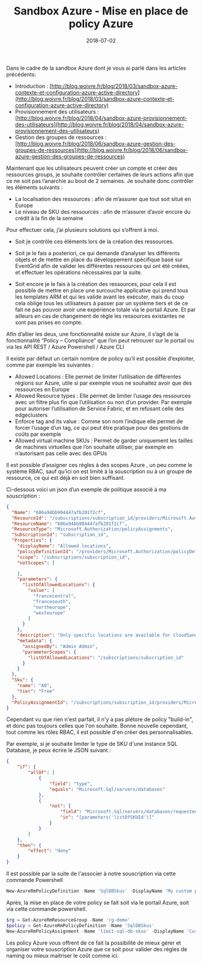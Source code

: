 ﻿---
layout: post
title: Sandbox Azure - Mise en place de policy Azure
date: 2018-07-02
categories: [ "Azure" ]
---


Dans le cadre de la sandbox Azure dont je vous ai parlé dans les articles précédents:
* Introduction : [http://blog.woivre.fr/blog/2018/03/sandbox-azure-contexte-et-configuration-azure-active-directory](http://blog.woivre.fr/blog/2018/03/sandbox-azure-contexte-et-configuration-azure-active-directory)
* Provisionnement des utilisateurs : [http://blog.woivre.fr/blog/2018/04/sandbox-azure-provisionnement-des-utilisateurs](http://blog.woivre.fr/blog/2018/04/sandbox-azure-provisionnement-des-utilisateurs)
* Gestion des groupes de ressources : [http://blog.woivre.fr/blog/2018/06/sandbox-azure-gestion-des-groupes-de-ressources](http://blog.woivre.fr/blog/2018/06/sandbox-azure-gestion-des-groupes-de-ressources)

Maintenant que les utilisateurs peuvent créer un compte et créer des ressources groups, je souhaite contrôler certaines de leurs actions afin que ce ne soit pas l’anarchie au bout de 2 semaines. Je souhaite donc contrôler les éléments suivants : 
* La localisation des ressources : afin de m’assurer que tout soit situé en Europe 
* Le niveau de SKU des ressources : afin de m’assurer d’avoir encore du crédit à la fin de la semaine

Pour effectuer cela, j’ai plusieurs solutions qui s’offrent à moi. 

* Soit je contrôle ces éléments lors de la création des ressources. 

* Soit je le fais a posteriori, ce qui demande d’analyser les différents objets et de mettre en place du développement spécifique basé sur EventGrid afin de valider les différentes ressources qui ont été créées, et effectuer les opérations nécessaires par la suite. 

* Soit encore je le fais à la création des ressources, pour cela il est possible de mettre en place une surcouche applicative qui prend tous les templates ARM et qui les valide avant les exécuter, mais du coup cela oblige tous les utilisateurs à passer par un système tiers et de ce fait ne pas pouvoir avoir une expérience totale via le portail Azure. Et par ailleurs en cas de changement de règle les ressources existantes ne sont pas prises en compte. 

Afin d’allier les deux, une fonctionnalité existe sur Azure, il s’agit de la fonctionnalité “Policy – Compliance” que l’on peut retrouver sur le portail ou via les API REST / Azure Powershell / Azure CLI

Il existe par défaut un certain nombre de policy qu’il est possible d’exploiter, comme par exemple les suivantes : 
* Allowed Locations : Elle permet de limiter l’utilisation de différentes régions sur Azure, utile si par exemple vous ne souhaitez avoir que des ressources en Europe
* Allowed Resource types : Elle permet de limiter l’usage des ressources avec un filtre plus fin que l’utilisation ou non d’un provider. Par exemple pour autoriser l’utilisation de Service Fabric, et en refusant celle des edgeclusters
* Enforce tag and its value : Comme son nom l’indique elle permet de forcer l’usage d’un tag, ce qui peut être pratique pour des gestions de coûts par exemple
* Allowed virtual machine SKUs : Permet de garder uniquement les tailles de machines virtuelles que l’on souhaite utiliser, par exemple en n’autorisant pas celle avec des GPUs

Il est possible d’assigner ces règles à des scopes Azure , un peu comme le système RBAC, sauf qu'ici on est limité à la souscription ou à un groupe de ressource, ce qui est déjà en soit bien suffisant. 

Ci-dessous voici un json d’un exemple de politique associé à ma souscription :

```json
{
  "Name": "686a94bb904447afb201f2cf",
  "ResourceId": "/subscriptions/subscription_id/providers/Microsoft.Authorization/policyAssignments/686a94bb904447afb201f2cf",
  "ResourceName": "686a94bb904447afb201f2cf",
  "ResourceType": "Microsoft.Authorization/policyAssignments",
  "SubscriptionId": "subscription_id",
  "Properties": {
    "displayName": "Allowed locations",
    "policyDefinitionId": "/providers/Microsoft.Authorization/policyDefinitions/e56962a6-4747-49cd-b67b-bf8b01975c4c",
    "scope": "/subscriptions/subscription_id",
    "notScopes": [

    ],
    "parameters": {
      "listOfAllowedLocations": {
        "value": [
          "francecentral",
          "francesouth",
          "northeurope",
          "westeurope"
        ]
      }
    },
    "description": "Only specific locations are available for CloudSandbox",
    "metadata": {
      "assignedBy": "Admin Admin",
      "parameterScopes": {
        "listOfAllowedLocations": "/subscriptions/subscription_id"
      }
    }
  },
  "Sku": {
    "name": "A0",
    "tier": "Free"
  },
  "PolicyAssignmentId": "/subscriptions/subscription_id/providers/Microsoft.Authorization/policyAssignments/686a94bb904447afb201f2cf"
}
```

Cependant vu que rien n'est parfait, il n'y a pas plétore de policy "build-in", et donc pas toujours celles que l'on souhaite. Bonne nouvelle cependant, tout comme les rôles RBAC, il est possible d'en créer des personnalisables. 

Par exemple, si je souhaite limiter le type de SKU d'une instance SQL Database, je peux écrire le JSON suivant : 

```json
{
	"if": {
		"allOf": [
			{
				"field": "type",
				"equals": "Microsoft.Sql/servers/databases"
			},
			{
				"not": {
                    "field": "Microsoft.Sql/servers/databases/requestedServiceObjectiveName",
                    "in": "[parameters('listOfSKUId')]"
				}
			}
		]
	},
	"then": {
		"effect": "deny"
	}
}
```

Il est possible par la suite de l'associer à notre souscription via cette commande Powershell

```powershell
New-AzureRmPolicyDefinition -Name 'SqlDBSkus' -DisplayName 'My custom policy for SQL DB SKUs' -Policy 'SQLDbsSKUsPolicy.json'
```

Après, la mise en place de votre policy se fait soit via le portail Azure, soit via cette commande powershell. 

```powershell
$rg = Get-AzureRmResourceGroup -Name 'rg-demo'
$policy = Get-AzureRmPolicyDefinition -Name 'SqlDBSkus'
New-AzureRmPolicyAssignment -Name 'limit-sql-db-skus' -DisplayName 'Custom policy for SQL DB SKUs' -Scope $rg.ResourceId -PolicyDefinition $definition -PolicyParameter .\AllowedSqlDBSkus.json
```

Les policy Azure vous offrent de ce fait la possibilité de mieux gérer et organiser votre souscription Azure que ce soit pour valider des règles de naming ou mieux maitriser le coût comme ici. 